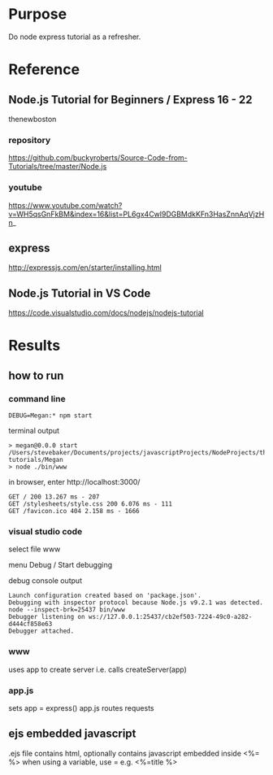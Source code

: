 # Purpose
Do node express tutorial as a refresher.

# Reference

## Node.js Tutorial for Beginners / Express 16 - 22 
thenewboston
### repository
https://github.com/buckyroberts/Source-Code-from-Tutorials/tree/master/Node.js
### youtube
https://www.youtube.com/watch?v=WH5qsGnFkBM&index=16&list=PL6gx4Cwl9DGBMdkKFn3HasZnnAqVjzHn_

## express
http://expressjs.com/en/starter/installing.html

## Node.js Tutorial in VS Code
https://code.visualstudio.com/docs/nodejs/nodejs-tutorial

# Results

## how to run

### command line

    DEBUG=Megan:* npm start

terminal output

    > megan@0.0.0 start /Users/stevebaker/Documents/projects/javascriptProjects/NodeProjects/thenewboston-tutorials/Megan
    > node ./bin/www

in browser, enter  http://localhost:3000/

    GET / 200 13.267 ms - 207
    GET /stylesheets/style.css 200 6.076 ms - 111
    GET /favicon.ico 404 2.158 ms - 1666

### visual studio code
select file www

menu Debug / Start debugging

debug console output

    Launch configuration created based on 'package.json'.
    Debugging with inspector protocol because Node.js v9.2.1 was detected.
    node --inspect-brk=25437 bin/www 
    Debugger listening on ws://127.0.0.1:25437/cb2ef503-7224-49c0-a282-d444cf858e63
    Debugger attached.

### www
uses app to create server i.e. calls createServer(app)

### app.js
sets app = express()
app.js routes requests

## ejs embedded javascript
.ejs file contains html, optionally contains javascript embedded inside <%=  %>
when using a variable, use = e.g. <%=title  %>
